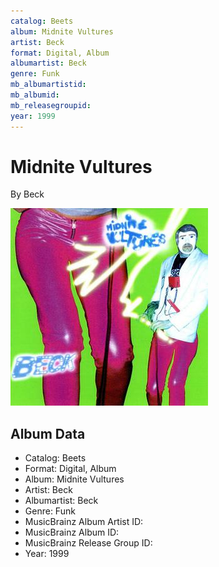 ```yaml
---
catalog: Beets
album: Midnite Vultures
artist: Beck
format: Digital, Album
albumartist: Beck
genre: Funk
mb_albumartistid: 
mb_albumid: 
mb_releasegroupid: 
year: 1999
---
```


# Midnite Vultures

By Beck

![](../../assets/beetscovers/Beck-Midnite_Vultures.jpg)

## Album Data

- Catalog: Beets
- Format: Digital, Album
- Album: Midnite Vultures
- Artist: Beck
- Albumartist: Beck
- Genre: Funk
- MusicBrainz Album Artist ID: 
- MusicBrainz Album ID: 
- MusicBrainz Release Group ID: 
- Year: 1999

